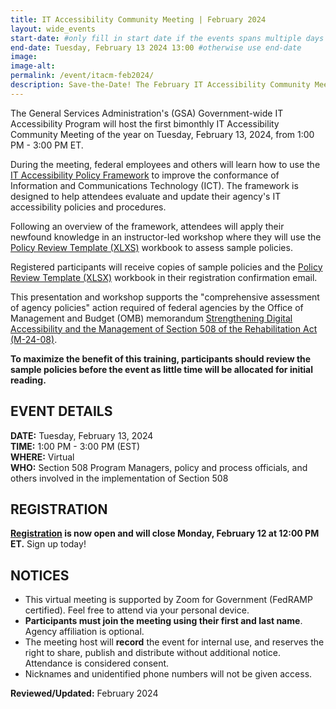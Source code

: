 ```yaml
---
title: IT Accessibility Community Meeting | February 2024
layout: wide_events
start-date: #only fill in start date if the events spans multiple days
end-date: Tuesday, February 13 2024 13:00 #otherwise use end-date
image:
image-alt: 
permalink: /event/itacm-feb2024/
description: Save-the-Date! The February IT Accessibility Community Meeting (ITACM) will be held on Tuesday, February 13, 2024 from 1:00 PM - 3:00 PM ET. During the meeting, federal employees and others will learn how to use the IT Accessibility Policy Framework to improve the conformance of Information and Communications Technology (ICT).
---
```

The General Services Administration's (GSA) Government-wide IT Accessibility Program will host the first bimonthly IT Accessibility Community Meeting of the year on Tuesday, February 13, 2024, from 1:00 PM - 3:00 PM ET.

During the meeting, federal employees and others will learn how to use the <a href="{{site.baseurl}}/manage/policy-framework/introduction/">IT Accessibility Policy Framework</a> to improve the conformance of Information and Communications Technology (ICT). The framework is designed to help attendees evaluate and update their agency's IT accessibility policies and procedures.

Following an overview of the framework, attendees will apply their newfound knowledge in an instructor-led workshop where they will use the [Policy Review Template (XLXS)](https://assets.section508.gov/assets/files/Policy+Review+Template.xlsx) workbook to assess sample policies.

Registered participants will receive copies of sample policies and the [Policy Review Template (XLSX)](https://assets.section508.gov/assets/files/Policy+Review+Template.xlsx) workbook in their registration confirmation email.

This presentation and workshop supports the "comprehensive assessment of agency policies" action required of federal agencies by the Office of Management and Budget (OMB) memorandum <a href="https://www.whitehouse.gov/omb/management/ofcio/m-24-08-strengthening-digital-accessibility-and-the-management-of-section-508-of-the-rehabilitation-act/" target="_blank">Strengthening Digital Accessibility and the Management of Section 508 of the Rehabilitation Act (M-24-08)</a>.

**To maximize the benefit of this training, participants should review the sample policies before the event as little time will be allocated for initial reading.**

## EVENT DETAILS
**DATE:** Tuesday, February 13, 2024  
**TIME:** 1:00 PM - 3:00 PM (EST)  
**WHERE:** Virtual  
**WHO:** Section 508 Program Managers, policy and process officials, and others involved in the implementation of Section 508

## REGISTRATION
<strong><a href="https://feedback.gsa.gov/jfe/form/SV_5oTpel5cSHiqOl8" target="_blank">Registration</a> is now open and will close Monday, February 12 at 12:00 PM ET.</strong> Sign up today!

## NOTICES
* This virtual meeting is supported by Zoom for Government (FedRAMP certified). Feel free to attend via your personal device. 
* **Participants must join the meeting using their first and last name**. Agency affiliation is optional​. 
* The meeting host will **record** the event for internal use, and reserves the right to share, publish and distribute without additional notice. Attendance is considered consent.
* Nicknames and unidentified phone numbers will not be given access.

**Reviewed/Updated:** February 2024